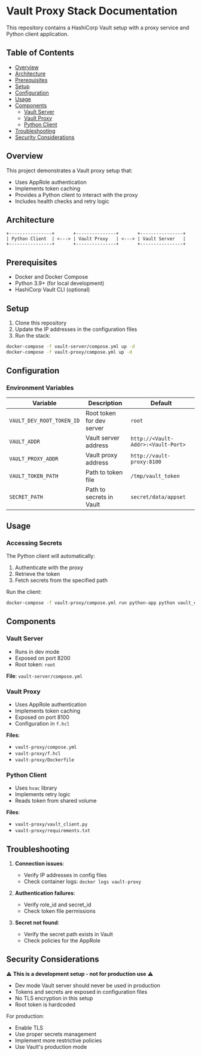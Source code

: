 # Vault Proxy Stack Documentation

This repository contains a HashiCorp Vault setup with a proxy service and Python client application.

## Table of Contents
- [Overview](#overview)
- [Architecture](#architecture)
- [Prerequisites](#prerequisites)
- [Setup](#setup)
- [Configuration](#configuration)
- [Usage](#usage)
- [Components](#components)
  - [Vault Server](#vault-server)
  - [Vault Proxy](#vault-proxy)
  - [Python Client](#python-client)
- [Troubleshooting](#troubleshooting)
- [Security Considerations](#security-considerations)

## Overview

This project demonstrates a Vault proxy setup that:
- Uses AppRole authentication
- Implements token caching
- Provides a Python client to interact with the proxy
- Includes health checks and retry logic

## Architecture

```
+----------------+       +---------------+       +----------------+
| Python Client  | <---> | Vault Proxy   | <---> | Vault Server   |
+----------------+       +---------------+       +----------------+
```

## Prerequisites

- Docker and Docker Compose
- Python 3.9+ (for local development)
- HashiCorp Vault CLI (optional)

## Setup

1. Clone this repository
2. Update the IP addresses in the configuration files
3. Run the stack:

```bash
docker-compose -f vault-server/compose.yml up -d
docker-compose -f vault-proxy/compose.yml up -d
```

## Configuration

### Environment Variables

| Variable | Description | Default |
|----------|-------------|---------|
| `VAULT_DEV_ROOT_TOKEN_ID` | Root token for dev server | `root` |
| `VAULT_ADDR` | Vault server address | `http://<Vault-Addr>:<Vault-Port>` |
| `VAULT_PROXY_ADDR` | Vault proxy address | `http://vault-proxy:8100` |
| `VAULT_TOKEN_PATH` | Path to token file | `/tmp/vault_token` |
| `SECRET_PATH` | Path to secrets in Vault | `secret/data/appset` |

## Usage

### Accessing Secrets

The Python client will automatically:
1. Authenticate with the proxy
2. Retrieve the token
3. Fetch secrets from the specified path

Run the client:
```bash
docker-compose -f vault-proxy/compose.yml run python-app python vault_client.py
```

## Components

### Vault Server

- Runs in dev mode
- Exposed on port 8200
- Root token: `root`

**File**: `vault-server/compose.yml`

### Vault Proxy

- Uses AppRole authentication
- Implements token caching
- Exposed on port 8100
- Configuration in `f.hcl`

**Files**:
- `vault-proxy/compose.yml`
- `vault-proxy/f.hcl`
- `vault-proxy/Dockerfile`

### Python Client

- Uses `hvac` library
- Implements retry logic
- Reads token from shared volume

**Files**:
- `vault-proxy/vault_client.py`
- `vault-proxy/requirements.txt`

## Troubleshooting

1. **Connection issues**:
   - Verify IP addresses in config files
   - Check container logs: `docker logs vault-proxy`

2. **Authentication failures**:
   - Verify role_id and secret_id
   - Check token file permissions

3. **Secret not found**:
   - Verify the secret path exists in Vault
   - Check policies for the AppRole

## Security Considerations

⚠️ **This is a development setup - not for production use** ⚠️

- Dev mode Vault server should never be used in production
- Tokens and secrets are exposed in configuration files
- No TLS encryption in this setup
- Root token is hardcoded

For production:
- Enable TLS
- Use proper secrets management
- Implement more restrictive policies
- Use Vault's production mode
